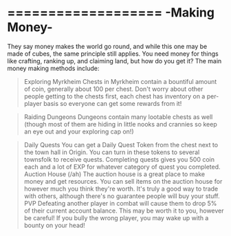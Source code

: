 ===================
    -Making Money-
===================
They say money makes the world go round, and while this one may be made of cubes, the same principle still applies. 
You need money for things like crafting, ranking up, and claiming land, but how do you get it?
The main money making methods include:

>Exploring Myrkheim
Chests in Myrkheim contain a bountiful amount of coin, generally about 100 per chest. Don't worry about other people getting to the chests first, each chest has inventory on a per-player basis so 
everyone can get some rewards from it!

>Raiding Dungeons
Dungeons contain many lootable chests as well (though most of them are hiding in little nooks and crannies so keep an eye out and your exploring cap on!)


>Daily Quests
You can get a Daily Quest Token from the chest next to the town hall in Origin. You can turn in these tokens to several townsfolk to receive quests. Completing quests gives you 500 coin each and a lot of EXP for whatever category of quest you completed.
>Auction House (/ah)
The auction house is a great place to make money and get resources. You can sell items on the auction house for however much you think they're worth.
It's truly a good way to trade with others, although there's no guarantee people will buy your stuff.
>PVP
Defeating another player in combat will cause them to drop 5% of their current account balance. This may be worth it to you, however be careful! If you bully the wrong player, you may wake up with a bounty on your head!

